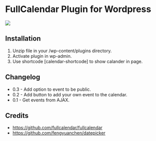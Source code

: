 # FullCalendar Plugin for Wordpress</br>

<img src="https://i.ibb.co/vz5BxVm/calander.jpg" />

## Installation

1. Unzip file in your /wp-content/plugins directory.
2. Activate plugin in wp-admin.
3. Use shortcode [calendar-shortcode] to show calander in page.

## Changelog

- 0.3 - Add option to event to be public.
- 0.2 - Add button to add your own event to the calendar.
- 0.1 - Get events from AJAX.

## Credits

- https://github.com/fullcalendar/fullcalendar
- https://github.com/fengyuanchen/datepicker